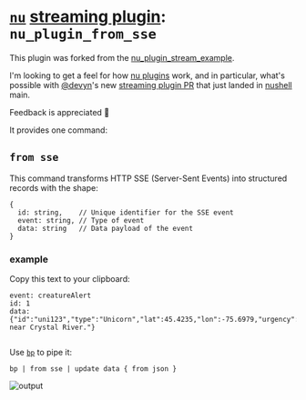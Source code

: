 # [`nu`](https://www.nushell.sh) [streaming plugin](https://github.com/nushell/nushell/pull/11911): `nu_plugin_from_sse`

This plugin was forked from the
[nu_plugin_stream_example](https://github.com/nushell/nushell/tree/main/crates/nu_plugin_stream_example).

I'm looking to get a feel for how [nu
plugins](https://www.nushell.sh/contributor-book/plugins.html#plugins) work,
and in particular, what's possible with [@devyn](https://github.com/devyn)'s
new [streaming plugin
PR](https://github.com/nushell/nushell/tree/main/crates/nu_plugin_stream_example)
that just landed in [nushell](https://www.nushell.sh) main.

Feedback is appreciated :green_heart:

It provides one command:

## `from sse`

This command transforms HTTP SSE (Server-Sent Events) into structured records with the shape:

```plaintext
{
  id: string,    // Unique identifier for the SSE event
  event: string, // Type of event
  data: string   // Data payload of the event
}
```

### example

Copy this text to your clipboard:

```
event: creatureAlert
id: 1
data: {"id":"uni123","type":"Unicorn","lat":45.4235,"lon":-75.6979,"urgency":"high","desc":"Injured near Crystal River."}


```

Use [`bp`](https://github.com/printfn/bp) to pipe it:

```nushell
bp | from sse | update data { from json }
````

![output](./docs/out.png)
